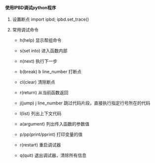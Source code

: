 #### 使用IPBD调试python程序


>>>
   1. 设置断点
      import ipbd; ipbd.set_trace()

   2. 常用调试命令
      - h(help) 显示帮组命令
      
      - s(set into) 进入函数内部

      - n(next) 执行下一步

      - b(break) b line_number 打断点

      - cl(clear) 清除断点

      - r(return) 从当前函数返回

      - j(jump) j line_number 跳过代码片段，直接执行指定行号所在的代码

      - l(list) 列出上下文代码

      - a(argument) 列出传入函数的参数值

      - p/pp(print/pprint) 打印变量的值

      - r(restart) 重启调试器

      - q(quit) 退出调试器，清除所有信息
